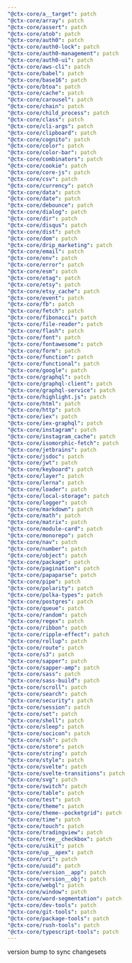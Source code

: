 ```yaml
---
"@ctx-core/a__target": patch
"@ctx-core/array": patch
"@ctx-core/assert": patch
"@ctx-core/atob": patch
"@ctx-core/auth0": patch
"@ctx-core/auth0-lock": patch
"@ctx-core/auth0-management": patch
"@ctx-core/auth0-ui": patch
"@ctx-core/aws-cli": patch
"@ctx-core/babel": patch
"@ctx-core/base16": patch
"@ctx-core/btoa": patch
"@ctx-core/cache": patch
"@ctx-core/carousel": patch
"@ctx-core/chain": patch
"@ctx-core/child_process": patch
"@ctx-core/class": patch
"@ctx-core/cli-args": patch
"@ctx-core/clipboard": patch
"@ctx-core/cognito": patch
"@ctx-core/color": patch
"@ctx-core/color-bar": patch
"@ctx-core/combinators": patch
"@ctx-core/cookie": patch
"@ctx-core/core-js": patch
"@ctx-core/csv": patch
"@ctx-core/currency": patch
"@ctx-core/data": patch
"@ctx-core/date": patch
"@ctx-core/debounce": patch
"@ctx-core/dialog": patch
"@ctx-core/dir": patch
"@ctx-core/disqus": patch
"@ctx-core/dist": patch
"@ctx-core/dom": patch
"@ctx-core/drip_marketing": patch
"@ctx-core/email": patch
"@ctx-core/env": patch
"@ctx-core/error": patch
"@ctx-core/esm": patch
"@ctx-core/etag": patch
"@ctx-core/etsy": patch
"@ctx-core/etsy_cache": patch
"@ctx-core/event": patch
"@ctx-core/fb": patch
"@ctx-core/fetch": patch
"@ctx-core/fibonacci": patch
"@ctx-core/file-reader": patch
"@ctx-core/flash": patch
"@ctx-core/font": patch
"@ctx-core/fontawesome": patch
"@ctx-core/form": patch
"@ctx-core/function": patch
"@ctx-core/functional": patch
"@ctx-core/google": patch
"@ctx-core/graphql": patch
"@ctx-core/graphql-client": patch
"@ctx-core/graphql-service": patch
"@ctx-core/highlight.js": patch
"@ctx-core/html": patch
"@ctx-core/http": patch
"@ctx-core/iex": patch
"@ctx-core/iex-graphql": patch
"@ctx-core/instagram": patch
"@ctx-core/instagram_cache": patch
"@ctx-core/isomorphic-fetch": patch
"@ctx-core/jetbrains": patch
"@ctx-core/jsdoc": patch
"@ctx-core/jwt": patch
"@ctx-core/keyboard": patch
"@ctx-core/layer": patch
"@ctx-core/lerna": patch
"@ctx-core/loader": patch
"@ctx-core/local-storage": patch
"@ctx-core/logger": patch
"@ctx-core/markdown": patch
"@ctx-core/math": patch
"@ctx-core/matrix": patch
"@ctx-core/module-card": patch
"@ctx-core/monorepo": patch
"@ctx-core/nav": patch
"@ctx-core/number": patch
"@ctx-core/object": patch
"@ctx-core/package": patch
"@ctx-core/pagination": patch
"@ctx-core/papaparse": patch
"@ctx-core/pipe": patch
"@ctx-core/polarity": patch
"@ctx-core/polka-types": patch
"@ctx-core/postgres": patch
"@ctx-core/queue": patch
"@ctx-core/random": patch
"@ctx-core/regex": patch
"@ctx-core/ribbon": patch
"@ctx-core/ripple-effect": patch
"@ctx-core/rollup": patch
"@ctx-core/route": patch
"@ctx-core/s3": patch
"@ctx-core/sapper": patch
"@ctx-core/sapper-amp": patch
"@ctx-core/sass": patch
"@ctx-core/sass-build": patch
"@ctx-core/scroll": patch
"@ctx-core/search": patch
"@ctx-core/security": patch
"@ctx-core/session": patch
"@ctx-core/set": patch
"@ctx-core/shell": patch
"@ctx-core/sleep": patch
"@ctx-core/socicon": patch
"@ctx-core/ssh": patch
"@ctx-core/store": patch
"@ctx-core/string": patch
"@ctx-core/style": patch
"@ctx-core/svelte": patch
"@ctx-core/svelte-transitions": patch
"@ctx-core/svg": patch
"@ctx-core/switch": patch
"@ctx-core/table": patch
"@ctx-core/test": patch
"@ctx-core/theme": patch
"@ctx-core/theme--pocketgrid": patch
"@ctx-core/time": patch
"@ctx-core/touch": patch
"@ctx-core/tradingview": patch
"@ctx-core/tree__checkbox": patch
"@ctx-core/uikit": patch
"@ctx-core/up__apex": patch
"@ctx-core/uri": patch
"@ctx-core/uuid": patch
"@ctx-core/version__app": patch
"@ctx-core/version__obj": patch
"@ctx-core/webgl": patch
"@ctx-core/window": patch
"@ctx-core/word-segmentation": patch
"@ctx-core/dev-tools": patch
"@ctx-core/git-tools": patch
"@ctx-core/package-tools": patch
"@ctx-core/rush-tools": patch
"@ctx-core/typescript-tools": patch
---
```


version bump to sync changesets
